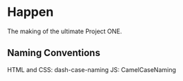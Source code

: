 # Happen
The making of the ultimate Project ONE.

## Naming Conventions
HTML and CSS: dash-case-naming
JS: CamelCaseNaming
